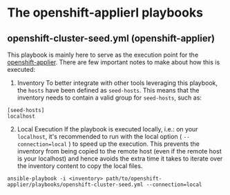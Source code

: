 # The openshift-applierl playbooks

## openshift-cluster-seed.yml (openshift-applier)
This playbook is mainly here to serve as the execution point for the [openshift-applier](../roles/openshift-applier). There are few important notes to make about how this is executed:

1. Inventory
To better integrate with other tools leveraging this playbook, the `hosts` have been defined as `seed-hosts`. This means that the inventory needs to contain a valid group for `seed-hosts`, such as:

```
[seed-hosts]
localhost
```

2. Local Execution
If the playbook is executed locally, i.e.: on your `localhost`, it's recommended to run with the local option ( `--connection=local` ) to speed up the execution. This prevents the inventory from being copied to the remote host (even if the remote host is your localhost) and hence avoids the extra time it takes to iterate over the inventory content to copy the local files.

```
ansible-playbook -i <inventory> path/to/openshift-applier/playbooks/openshift-cluster-seed.yml --connection=local
```
